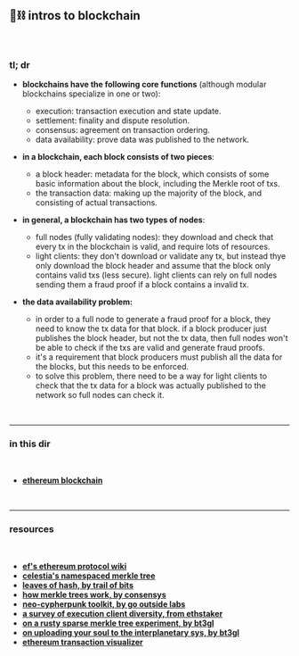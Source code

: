 ## 🧱⛓ intros to blockchain 

<br>


### tl; dr

* **blockchains have the following core functions** (although modular blockchains specialize in one or two):
  * execution: transaction execution and state update.
  * settlement: finality and dispute resolution.
  * consensus: agreement on transaction ordering.
  * data availability: prove data was published to the network.
    
* **in a blockchain, each block consists of two pieces**:
  * a block header: metadata for the block, which consists of some basic information about the block, including the Merkle root of txs.
  * the transaction data: making up the majority of the block, and consisting of actual transactions.

* **in general, a blockchain has two types of nodes**:
  * full nodes (fully validating nodes): they download and check that every tx in the blockchain is valid, and require lots of resources.
  * light clients: they don't download or validate any tx, but instead thye only download the block header and assume that the block only contains valid txs (less secure). light clients can rely on full nodes sending them a fraud proof if a block contains a invalid tx.

* **the data availability problem:**
   - in order to a full node to generate a fraud proof for a block, they need to know the tx data for that block. if a block producer just publishes the block header, but not the tx data, then full nodes won't be able to check if the txs are valid and generate fraud proofs.
   - it's a requirement that block producers must publish all the data for the blocks, but this needs to be enforced.
   - to solve this problem, there need to be a way for light clients to check that the tx data for a block was actually published to the network so full nodes can check it.   
   



<br>

---

### in this dir

<br>

* **[ethereum blockchain](ethereum.md)**


<br>

----

### resources

<br>

* **[ef's ethereum protocol wiki](https://epf.wiki/#/)**
* **[celestia's namespaced merkle tree](https://github.com/celestiaorg/nmt)**
* **[leaves of hash, by trail of bits](https://blog.trailofbits.com/2019/06/17/leaves-of-hash/)**
* **[how merkle trees work, by consensys](https://media.consensys.net/ever-wonder-how-merkle-trees-work-c2f8b7100ed3)**
* **[neo-cypherpunk toolkit, by go outside labs](https://github.com/go-outside-labs/neo-cypherpunk-toolkit)**
* **[a survey of execution client diversity, from ethstaker](https://paragraph.xyz/@ethstaker/execution-client-diversity)**
* **[on a rusty sparse merkle tree experiment, by bt3gl](https://mirror.xyz/go-outside.eth/zX1BaGZLHAcQOKdhFnSSM0VW67_-OFCi5ZegGFPryvg)**
* **[on uploading your soul to the interplanetary sys, by bt3gl](https://mirror.xyz/steinkirch.eth/A3iJGhXTJI5fgQoZVgIu3ovPV1P8zrxigpwngm0n4I0)**
* **[ethereum transaction visualizer](https://github.com/naddison36/tx2uml)**
